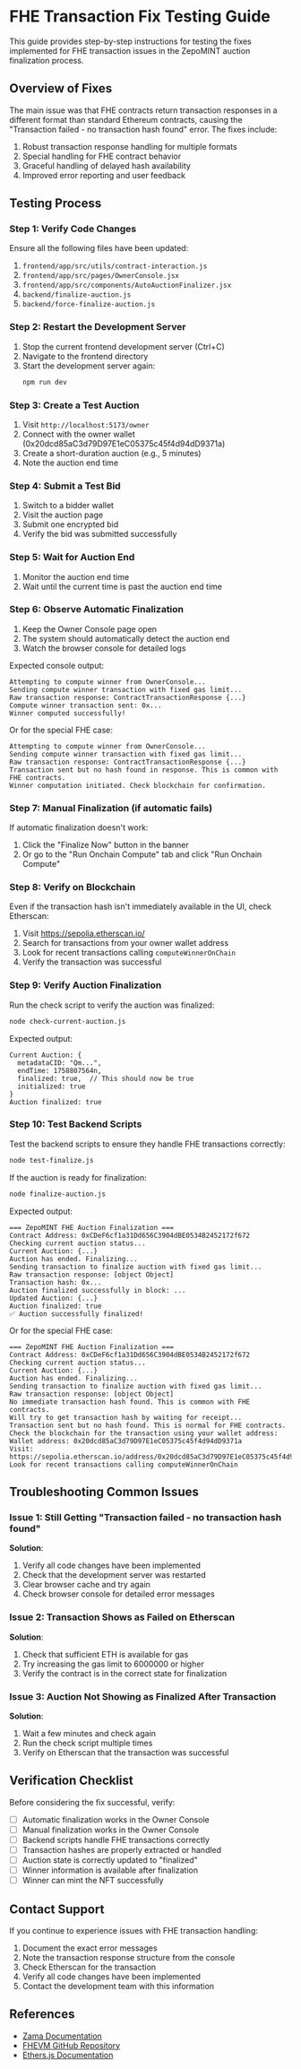# FHE Transaction Fix Testing Guide

This guide provides step-by-step instructions for testing the fixes implemented for FHE transaction issues in the ZepoMINT auction finalization process.

## Overview of Fixes

The main issue was that FHE contracts return transaction responses in a different format than standard Ethereum contracts, causing the "Transaction failed - no transaction hash found" error. The fixes include:

1. Robust transaction response handling for multiple formats
2. Special handling for FHE contract behavior
3. Graceful handling of delayed hash availability
4. Improved error reporting and user feedback

## Testing Process

### Step 1: Verify Code Changes

Ensure all the following files have been updated:

1. `frontend/app/src/utils/contract-interaction.js`
2. `frontend/app/src/pages/OwnerConsole.jsx`
3. `frontend/app/src/components/AutoAuctionFinalizer.jsx`
4. `backend/finalize-auction.js`
5. `backend/force-finalize-auction.js`

### Step 2: Restart the Development Server

1. Stop the current frontend development server (Ctrl+C)
2. Navigate to the frontend directory
3. Start the development server again:
   ```bash
   npm run dev
   ```

### Step 3: Create a Test Auction

1. Visit `http://localhost:5173/owner`
2. Connect with the owner wallet (0x20dcd85aC3d79D97E1eC05375c45f4d94dD9371a)
3. Create a short-duration auction (e.g., 5 minutes)
4. Note the auction end time

### Step 4: Submit a Test Bid

1. Switch to a bidder wallet
2. Visit the auction page
3. Submit one encrypted bid
4. Verify the bid was submitted successfully

### Step 5: Wait for Auction End

1. Monitor the auction end time
2. Wait until the current time is past the auction end time

### Step 6: Observe Automatic Finalization

1. Keep the Owner Console page open
2. The system should automatically detect the auction end
3. Watch the browser console for detailed logs

Expected console output:
```
Attempting to compute winner from OwnerConsole...
Sending compute winner transaction with fixed gas limit...
Raw transaction response: ContractTransactionResponse {...}
Compute winner transaction sent: 0x...
Winner computed successfully!
```

Or for the special FHE case:
```
Attempting to compute winner from OwnerConsole...
Sending compute winner transaction with fixed gas limit...
Raw transaction response: ContractTransactionResponse {...}
Transaction sent but no hash found in response. This is common with FHE contracts.
Winner computation initiated. Check blockchain for confirmation.
```

### Step 7: Manual Finalization (if automatic fails)

If automatic finalization doesn't work:

1. Click the "Finalize Now" button in the banner
2. Or go to the "Run Onchain Compute" tab and click "Run Onchain Compute"

### Step 8: Verify on Blockchain

Even if the transaction hash isn't immediately available in the UI, check Etherscan:

1. Visit https://sepolia.etherscan.io/
2. Search for transactions from your owner wallet address
3. Look for recent transactions calling `computeWinnerOnChain`
4. Verify the transaction was successful

### Step 9: Verify Auction Finalization

Run the check script to verify the auction was finalized:

```bash
node check-current-auction.js
```

Expected output:
```
Current Auction: {
  metadataCID: "Qm...",
  endTime: 1758807564n,
  finalized: true,  // This should now be true
  initialized: true
}
Auction finalized: true
```

### Step 10: Test Backend Scripts

Test the backend scripts to ensure they handle FHE transactions correctly:

```bash
node test-finalize.js
```

If the auction is ready for finalization:
```bash
node finalize-auction.js
```

Expected output:
```
=== ZepoMINT FHE Auction Finalization ===
Contract Address: 0xCDeF6cf1a31Dd656C3904dBE0534B2452172f672
Checking current auction status...
Current Auction: {...}
Auction has ended. Finalizing...
Sending transaction to finalize auction with fixed gas limit...
Raw transaction response: [object Object]
Transaction hash: 0x...
Auction finalized successfully in block: ...
Updated Auction: {...}
Auction finalized: true
✅ Auction successfully finalized!
```

Or for the special FHE case:
```
=== ZepoMINT FHE Auction Finalization ===
Contract Address: 0xCDeF6cf1a31Dd656C3904dBE0534B2452172f672
Checking current auction status...
Current Auction: {...}
Auction has ended. Finalizing...
Sending transaction to finalize auction with fixed gas limit...
Raw transaction response: [object Object]
No immediate transaction hash found. This is common with FHE contracts.
Will try to get transaction hash by waiting for receipt...
Transaction sent but no hash found. This is normal for FHE contracts.
Check the blockchain for the transaction using your wallet address:
Wallet address: 0x20dcd85aC3d79D97E1eC05375c45f4d94dD9371a
Visit: https://sepolia.etherscan.io/address/0x20dcd85aC3d79D97E1eC05375c45f4d94dD9371a
Look for recent transactions calling computeWinnerOnChain
```

## Troubleshooting Common Issues

### Issue 1: Still Getting "Transaction failed - no transaction hash found"

**Solution**:
1. Verify all code changes have been implemented
2. Check that the development server was restarted
3. Clear browser cache and try again
4. Check browser console for detailed error messages

### Issue 2: Transaction Shows as Failed on Etherscan

**Solution**:
1. Check that sufficient ETH is available for gas
2. Try increasing the gas limit to 6000000 or higher
3. Verify the contract is in the correct state for finalization

### Issue 3: Auction Not Showing as Finalized After Transaction

**Solution**:
1. Wait a few minutes and check again
2. Run the check script multiple times
3. Verify on Etherscan that the transaction was successful

## Verification Checklist

Before considering the fix successful, verify:

- [ ] Automatic finalization works in the Owner Console
- [ ] Manual finalization works in the Owner Console
- [ ] Backend scripts handle FHE transactions correctly
- [ ] Transaction hashes are properly extracted or handled
- [ ] Auction state is correctly updated to "finalized"
- [ ] Winner information is available after finalization
- [ ] Winner can mint the NFT successfully

## Contact Support

If you continue to experience issues with FHE transaction handling:

1. Document the exact error messages
2. Note the transaction response structure from the console
3. Check Etherscan for the transaction
4. Verify all code changes have been implemented
5. Contact the development team with this information

## References

- [Zama Documentation](https://docs.zama.ai/)
- [FHEVM GitHub Repository](https://github.com/zama-ai/fhevm)
- [Ethers.js Documentation](https://docs.ethers.io/)